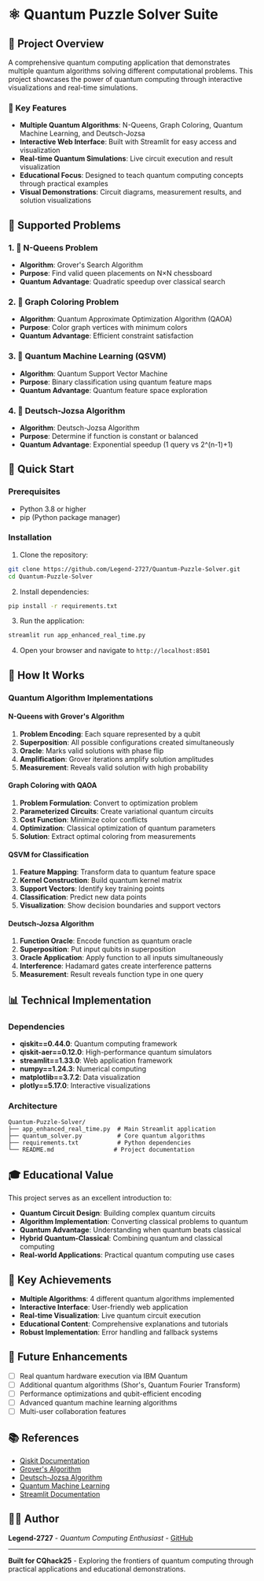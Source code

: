 # ⚛️ Quantum Puzzle Solver Suite

## 🎯 Project Overview

A comprehensive quantum computing application that demonstrates multiple quantum algorithms solving different computational problems. This project showcases the power of quantum computing through interactive visualizations and real-time simulations.

### 🚀 Key Features

- **Multiple Quantum Algorithms**: N-Queens, Graph Coloring, Quantum Machine Learning, and Deutsch-Jozsa
- **Interactive Web Interface**: Built with Streamlit for easy access and visualization
- **Real-time Quantum Simulations**: Live circuit execution and result visualization
- **Educational Focus**: Designed to teach quantum computing concepts through practical examples
- **Visual Demonstrations**: Circuit diagrams, measurement results, and solution visualizations

## 🧩 Supported Problems

### 1. 👑 N-Queens Problem
- **Algorithm**: Grover's Search Algorithm
- **Purpose**: Find valid queen placements on N×N chessboard
- **Quantum Advantage**: Quadratic speedup over classical search

### 2. 🎨 Graph Coloring Problem
- **Algorithm**: Quantum Approximate Optimization Algorithm (QAOA)
- **Purpose**: Color graph vertices with minimum colors
- **Quantum Advantage**: Efficient constraint satisfaction

### 3. 🤖 Quantum Machine Learning (QSVM)
- **Algorithm**: Quantum Support Vector Machine
- **Purpose**: Binary classification using quantum feature maps
- **Quantum Advantage**: Quantum feature space exploration

### 4. 🔬 Deutsch-Jozsa Algorithm
- **Algorithm**: Deutsch-Jozsa Algorithm
- **Purpose**: Determine if function is constant or balanced
- **Quantum Advantage**: Exponential speedup (1 query vs 2^(n-1)+1)

## 🚀 Quick Start

### Prerequisites
- Python 3.8 or higher
- pip (Python package manager)

### Installation

1. Clone the repository:
```bash
git clone https://github.com/Legend-2727/Quantum-Puzzle-Solver.git
cd Quantum-Puzzle-Solver
```

2. Install dependencies:
```bash
pip install -r requirements.txt
```

3. Run the application:
```bash
streamlit run app_enhanced_real_time.py
```

4. Open your browser and navigate to `http://localhost:8501`

## 🧮 How It Works

### Quantum Algorithm Implementations

#### N-Queens with Grover's Algorithm
1. **Problem Encoding**: Each square represented by a qubit
2. **Superposition**: All possible configurations created simultaneously
3. **Oracle**: Marks valid solutions with phase flip
4. **Amplification**: Grover iterations amplify solution amplitudes
5. **Measurement**: Reveals valid solution with high probability

#### Graph Coloring with QAOA
1. **Problem Formulation**: Convert to optimization problem
2. **Parameterized Circuits**: Create variational quantum circuits
3. **Cost Function**: Minimize color conflicts
4. **Optimization**: Classical optimization of quantum parameters
5. **Solution**: Extract optimal coloring from measurements

#### QSVM for Classification
1. **Feature Mapping**: Transform data to quantum feature space
2. **Kernel Construction**: Build quantum kernel matrix
3. **Support Vectors**: Identify key training points
4. **Classification**: Predict new data points
5. **Visualization**: Show decision boundaries and support vectors

#### Deutsch-Jozsa Algorithm
1. **Function Oracle**: Encode function as quantum oracle
2. **Superposition**: Put input qubits in superposition
3. **Oracle Application**: Apply function to all inputs simultaneously
4. **Interference**: Hadamard gates create interference patterns
5. **Measurement**: Result reveals function type in one query

## 📊 Technical Implementation

### Dependencies
- **qiskit==0.44.0**: Quantum computing framework
- **qiskit-aer==0.12.0**: High-performance quantum simulators
- **streamlit==1.33.0**: Web application framework
- **numpy==1.24.3**: Numerical computing
- **matplotlib==3.7.2**: Data visualization
- **plotly==5.17.0**: Interactive visualizations

### Architecture
```
Quantum-Puzzle-Solver/
├── app_enhanced_real_time.py  # Main Streamlit application
├── quantum_solver.py          # Core quantum algorithms
├── requirements.txt           # Python dependencies
└── README.md                 # Project documentation
```

## 🎓 Educational Value

This project serves as an excellent introduction to:
- **Quantum Circuit Design**: Building complex quantum circuits
- **Algorithm Implementation**: Converting classical problems to quantum
- **Quantum Advantage**: Understanding when quantum beats classical
- **Hybrid Quantum-Classical**: Combining quantum and classical computing
- **Real-world Applications**: Practical quantum computing use cases

## 🌟 Key Achievements

- **Multiple Algorithms**: 4 different quantum algorithms implemented
- **Interactive Interface**: User-friendly web application
- **Real-time Visualization**: Live quantum circuit execution
- **Educational Content**: Comprehensive explanations and tutorials
- **Robust Implementation**: Error handling and fallback systems

## 🔮 Future Enhancements

- [ ] Real quantum hardware execution via IBM Quantum
- [ ] Additional quantum algorithms (Shor's, Quantum Fourier Transform)
- [ ] Performance optimizations and qubit-efficient encoding
- [ ] Advanced quantum machine learning algorithms
- [ ] Multi-user collaboration features

## 📚 References

- [Qiskit Documentation](https://qiskit.org/documentation/)
- [Grover's Algorithm](https://quantum-computing.ibm.com/composer/docs/iqx/guide/grovers-algorithm)
- [Deutsch-Jozsa Algorithm](https://en.wikipedia.org/wiki/Deutsch%E2%80%93Jozsa_algorithm)
- [Quantum Machine Learning](https://qiskit.org/ecosystem/machine-learning/)
- [Streamlit Documentation](https://docs.streamlit.io/)

## 👨‍💻 Author

**Legend-2727** - *Quantum Computing Enthusiast* - [GitHub](https://github.com/Legend-2727)

---

**Built for CQhack25** - Exploring the frontiers of quantum computing through practical applications and educational demonstrations.
